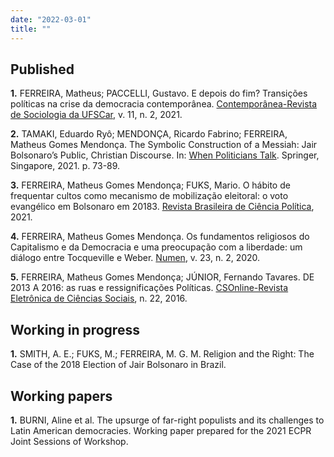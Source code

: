 ```yaml
---
date: "2022-03-01"
title: ""
---
```



## Published

**1.** FERREIRA, Matheus; PACCELLI, Gustavo. E depois do fim? Transições políticas na crise da democracia contemporânea. [Contemporânea-Revista de Sociologia da UFSCar](https://www.contemporanea.ufscar.br/index.php/contemporanea/article/view/848), v. 11, n. 2, 2021.

**2.** TAMAKI, Eduardo Ryô; MENDONÇA, Ricardo Fabrino; FERREIRA, Matheus Gomes Mendonça. The Symbolic Construction of a Messiah: Jair Bolsonaro’s Public, Christian Discourse. In: [When Politicians Talk](https://www.springerprofessional.de/en/the-symbolic-construction-of-a-messiah-jair-bolsonaro-s-public-c/19621818). Springer, Singapore, 2021. p. 73-89.

**3.** FERREIRA, Matheus Gomes Mendonça; FUKS, Mario. O hábito de frequentar cultos como mecanismo de mobilização eleitoral: o voto evangélico em Bolsonaro em 20183. [Revista Brasileira de Ciência Política](https://www.scielo.br/j/rbcpol/a/fWvcZ49qvhjrpB9dNBK6sxB/?lang=pt), 2021.

**4.** FERREIRA, Matheus Gomes Mendonça. Os fundamentos religiosos do Capitalismo e da Democracia e uma preocupação com a liberdade: um diálogo entre Tocqueville e Weber. [Numen](https://periodicos.ufjf.br/index.php/numen/article/view/29959), v. 23, n. 2, 2020.


**5.** FERREIRA, Matheus Gomes Mendonça; JÚNIOR, Fernando Tavares. DE 2013 A 2016: as ruas e ressignificações Políticas. [CSOnline-Revista Eletrônica de Ciências Sociais](https://periodicos.ufjf.br/index.php/csonline/article/view/17396), n. 22, 2016.

## Working in progress

**1.** SMITH, A. E.; FUKS, M.; FERREIRA, M. G. M. Religion and the Right: The Case of the 2018 Election of Jair Bolsonaro in Brazil.


## Working papers

**1.** BURNI, Aline et al. The upsurge of far-right populists and its challenges to Latin American democracies. Working paper prepared for the 2021 ECPR Joint Sessions of Workshop.